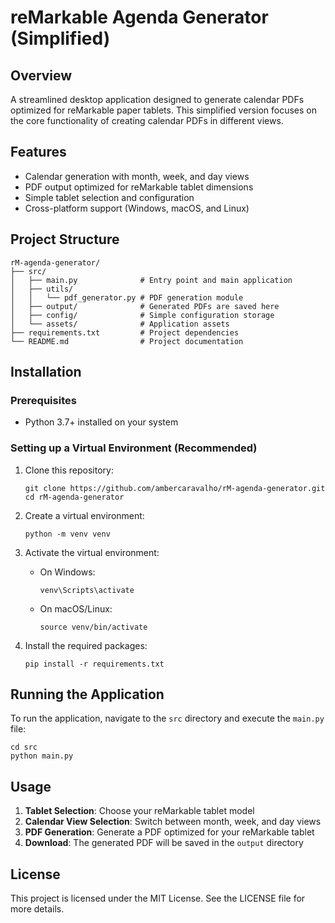# reMarkable Agenda Generator (Simplified)

## Overview
A streamlined desktop application designed to generate calendar PDFs optimized for reMarkable paper tablets. This simplified version focuses on the core functionality of creating calendar PDFs in different views.

## Features
- Calendar generation with month, week, and day views
- PDF output optimized for reMarkable tablet dimensions
- Simple tablet selection and configuration
- Cross-platform support (Windows, macOS, and Linux)

## Project Structure
```
rM-agenda-generator/
├── src/
│   ├── main.py              # Entry point and main application
│   ├── utils/
│   │   └── pdf_generator.py # PDF generation module
│   ├── output/              # Generated PDFs are saved here
│   ├── config/              # Simple configuration storage
│   └── assets/              # Application assets
├── requirements.txt         # Project dependencies
└── README.md                # Project documentation
```

## Installation

### Prerequisites
- Python 3.7+ installed on your system

### Setting up a Virtual Environment (Recommended)
1. Clone this repository:
   ```
   git clone https://github.com/ambercaravalho/rM-agenda-generator.git
   cd rM-agenda-generator
   ```

2. Create a virtual environment:
   ```
   python -m venv venv
   ```

3. Activate the virtual environment:
   - On Windows:
     ```
     venv\Scripts\activate
     ```
   - On macOS/Linux:
     ```
     source venv/bin/activate
     ```

4. Install the required packages:
   ```
   pip install -r requirements.txt
   ```

## Running the Application
To run the application, navigate to the `src` directory and execute the `main.py` file:
```
cd src
python main.py
```

## Usage
1. **Tablet Selection**: Choose your reMarkable tablet model
2. **Calendar View Selection**: Switch between month, week, and day views
3. **PDF Generation**: Generate a PDF optimized for your reMarkable tablet
4. **Download**: The generated PDF will be saved in the `output` directory

## License
This project is licensed under the MIT License. See the LICENSE file for more details.